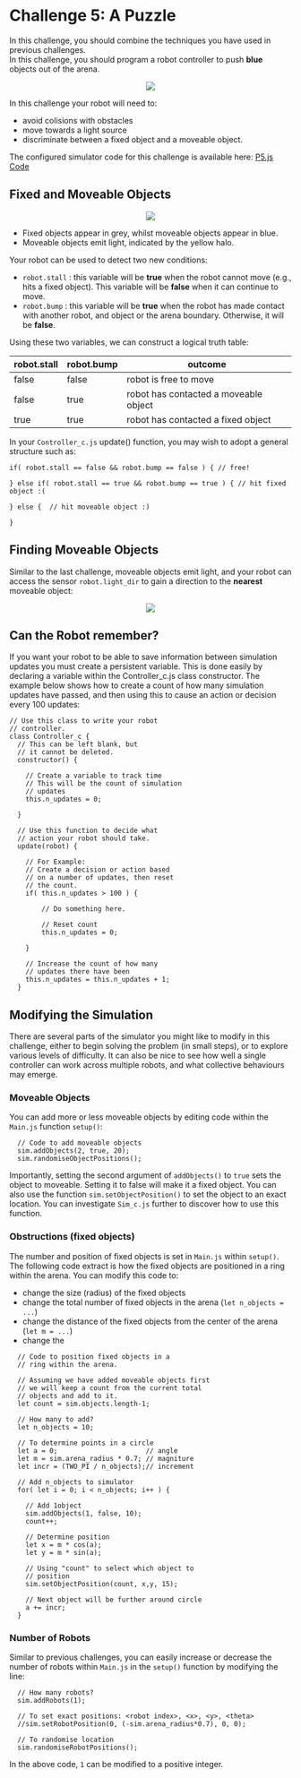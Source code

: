 # Challenge 5: A Puzzle

In this challenge, you should combine the techniques you have used in previous challenges.  
In this challenge, you should program a robot controller to push **blue** objects out of the arena.

<p align="center">
<img src="https://github.com/paulodowd/SummerSchool2022/blob/main/images/p5_puzzle_scenario.png?raw=true">
</p>

In this challenge your robot will need to:
- avoid colisions with obstacles
- move towards a light source
- discriminate between a fixed object and a moveable object.

The configured simulator code for this challenge is available here: <a href="https://editor.p5js.org/paulodowd_uob/sketches/4bnDKdNN7">P5.js Code</a>

## Fixed and Moveable Objects

<p align="center">
<img src="https://github.com/paulodowd/SummerSchool2022/blob/main/images/p5_fixed_moveable.png?raw=true">
</p>

- Fixed objects appear in grey, whilst moveable objects appear in blue.
- Moveable objects emit light, indicated by the yellow halo.

Your robot can be used to detect two new conditions:
- `robot.stall` : this variable will be **true** when the robot cannot move (e.g., hits a fixed object).  This variable will be **false** when it can continue to move.
- `robot.bump` : this variable will be **true** when the robot has made contact with another robot, and object or the arena boundary.  Otherwise, it will be **false**.

Using these two variables, we can construct a logical truth table:

| robot.stall  | robot.bump | outcome |
| ------------- | ---------- | ----------|
| false  | false  | robot is free to move |
| false  | true  | robot has contacted a moveable object |
| true | true | robot has contacted a fixed object |

In your `Controller_c.js` update() function, you may wish to adopt a general structure such as:

```
if( robot.stall == false && robot.bump == false ) { // free!

} else if( robot.stall == true && robot.bump == true ) { // hit fixed object :(

} else {  // hit moveable object :)

}
```

## Finding Moveable Objects

Similar to the last challenge, moveable objects emit light, and your robot can access the sensor `robot.light_dir` to gain a direction to the **nearest** moveable object:

<p align="center">
<img src="https://github.com/paulodowd/SummerSchool2022/raw/main/images/p5_dir_to_object.png?raw=true">
</p>

## Can the Robot remember?
If you want your robot to be able to save information between simulation updates you must create a persistent variable. This is done easily by declaring a variable within the Controller_c.js class constructor. The example below shows how to create a count of how many simulation updates have passed, and then using this to cause an action or decision every 100 updates:
```
// Use this class to write your robot
// controller.
class Controller_c {
  // This can be left blank, but
  // it cannot be deleted.
  constructor() {
  
    // Create a variable to track time 
    // This will be the count of simulation
    // updates
    this.n_updates = 0;
  
  }

  // Use this function to decide what
  // action your robot should take.
  update(robot) {
    
    // For Example:
    // Create a decision or action based
    // on a number of updates, then reset
    // the count.
    if( this.n_updates > 100 ) {
    
        // Do something here.
        
        // Reset count
        this.n_updates = 0;
    
    }
    
    // Increase the count of how many 
    // updates there have been
    this.n_updates = this.n_updates + 1;
  }
```


## Modifying the Simulation

There are several parts of the simulator you might like to modify in this challenge, either to begin solving the problem (in small steps), or to explore various levels of difficulty. It can also be nice to see how well a single controller can work across multiple robots, and what collective behaviours may emerge.

### Moveable Objects

You can add more or less moveable objects by editing code within the `Main.js` function `setup()`:

```
  // Code to add moveable objects
  sim.addObjects(2, true, 20);
  sim.randomiseObjectPositions();
```

Importantly, setting the second argument of `addObjects()` to `true` sets the object to moveable.  Setting it to false will make it a fixed object.  You can also use the function `sim.setObjectPosition()` to set the object to an exact location.  You can investigate `Sim_c.js` further to discover how to use this function.

### Obstructions (fixed objects)

The number and position of fixed objects is set in `Main.js` within `setup()`.  The following code extract is how the fixed objects are positioned in a ring within the arena.  You can modify this code to:
- change the size (radius) of the fixed objects
- change the total number of fixed objects in the arena (`let n_objects = ...`)
- change the distance of the fixed objects from the center of the arena (`let m = ...`)
- change the

```
  // Code to position fixed objects in a 
  // ring within the arena.
  
  // Assuming we have added moveable objects first
  // we will keep a count from the current total 
  // objects and add to it.
  let count = sim.objects.length-1;
  
  // How many to add?
  let n_objects = 10;
  
  // To determine points in a circle
  let a = 0;                      // angle
  let m = sim.arena_radius * 0.7; // magniture
  let incr = (TWO_PI / n_objects);// increment
  
  // Add n_objects to simulator
  for( let i = 0; i < n_objects; i++ ) {
    
    // Add 1object
    sim.addObjects(1, false, 10);
    count++;
    
    // Determine position
    let x = m * cos(a);
    let y = m * sin(a);
    
    // Using "count" to select which object to
    // position
    sim.setObjectPosition(count, x,y, 15);
    
    // Next object will be further around circle
    a += incr;
  }
```

### Number of Robots

Similar to previous challenges, you can easily increase or decrease the number of robots within `Main.js` in the `setup()` function by modifying the line: 
```
  // How many robots?
  sim.addRobots(1);
  
  // To set exact positions: <robot index>, <x>, <y>, <theta>
  //sim.setRobotPosition(0, (-sim.arena_radius*0.7), 0, 0);
  
  // To randomise location
  sim.randomiseRobotPositions();
```

In the above code, `1` can be modified to a positive integer.

